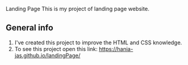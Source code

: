 Landing Page
This is my project of landing page website.

## General info
1. I've created this project to improve the HTML and CSS knowledge.
2. To see this project open this link: 
    https://hania-jas.github.io/landingPage/


